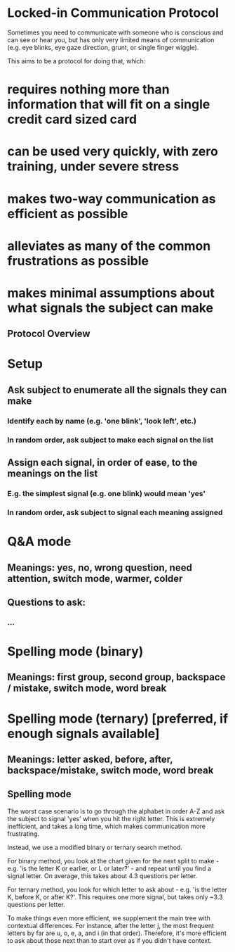 Locked-in Communication Protocol
================================

Sometimes you need to communicate with someone who is conscious and can see or hear you, 
but has only very limited means of communication (e.g. eye blinks, eye gaze direction, 
grunt, or single finger wiggle).

This aims to be a protocol for doing that, which:

# requires nothing more than information that will fit on a single credit card sized card
# can be used very quickly, with zero training, under severe stress
# makes two-way communication as efficient as possible
# alleviates as many of the common frustrations as possible
# makes minimal assumptions about what signals the subject can make


Protocol Overview
-----------------

# Setup
## Ask subject to enumerate all the signals they can make
### Identify each by name (e.g. 'one blink', 'look left', etc.)
### In random order, ask subject to make each signal on the list
## Assign each signal, in order of ease, to the meanings on the list
### E.g. the simplest signal (e.g. one blink) would mean 'yes'
### In random order, ask subject to signal each meaning assigned
# Q&A mode
## Meanings: yes, no, wrong question, need attention, switch mode, warmer, colder
## Questions to ask:
### ...
# Spelling mode (binary)
## Meanings: first group, second group, backspace / mistake, switch mode, word break
# Spelling mode (ternary) [preferred, if enough signals available]
## Meanings: letter asked, before, after, backspace/mistake, switch mode, word break

Spelling mode
-------------

The worst case scenario is to go through the alphabet in order A-Z and ask the subject
to signal 'yes' when you hit the right letter. This is extremely inefficient, and
takes a long time, which makes communication more frustrating.

Instead, we use a modified binary or ternary search method.

For binary method, you look at the chart given for the next split to make - e.g.
'is the letter K or earlier, or L or later?' - and repeat until you find a signal
letter. On average, this takes about 4.3 questions per letter.

For ternary method, you look for which letter to ask about - e.g. 'is the letter
K, before K, or after K?'. This requires one more signal, but takes only ~3.3
questions per letter.

To make things even more efficient, we supplement the main tree with contextual
differences. For instance, after the letter j, the most frequent letters by far
are u, o, e, a, and i (in that order). Therefore, it's more efficient to ask
about those next than to start over as if you didn't have context.
